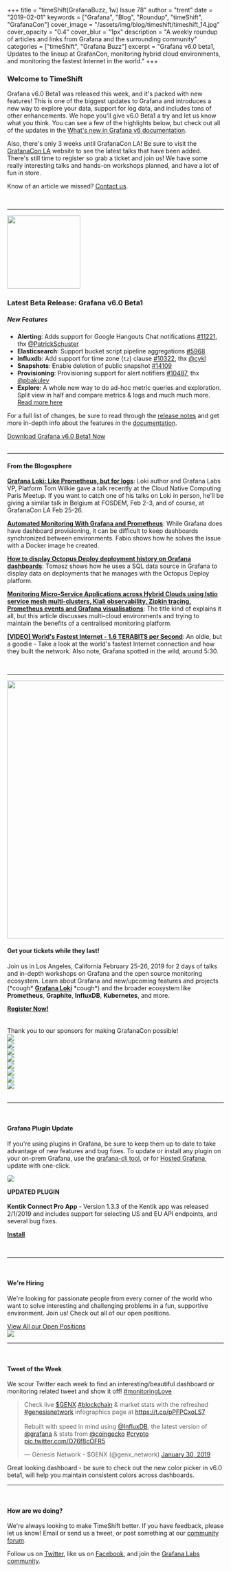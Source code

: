 +++
title = "timeShift(GrafanaBuzz, 1w) Issue 78"
author = "trent"
date = "2019-02-01"
keywords = ["Grafana", "Blog", "Roundup", "timeShift", "GrafanaCon"]
cover_image = "/assets/img/blog/timeshift/timeshift_14.jpg"
cover_opacity = "0.4"
cover_blur = "1px"
description = "A weekly roundup of articles and links from Grafana and the surrounding community"
categories = ["timeShift", "Grafana Buzz"]
excerpt = "Grafana v6.0 beta1, Updates to the lineup at GrafanCon, monitoring hybrid cloud environments, and monitoring the fastest Internet in the world."
+++

### Welcome to TimeShift
Grafana v6.0 Beta1 was released this week, and it's packed with new features! This is one of the biggest updates to Grafana and introduces a new way to explore your data, support for log data, and includes tons of other enhancements. We hope you'll give v6.0 Beta1 a try and let us know what you think. You can see a few of the highlights below, but check out all of the updates in the [What's new in Grafana v6 documentation](http://docs.grafana.org/guides/whats-new-in-v6-0/?utm_source=blog&utm_campaign=timeshift_78).

Also, there's only 3 weeks until GrafanaCon LA! Be sure to visit the [GrafanaCon LA](http://grafanacon.org) website to see the latest talks that have been added. There's still time to register so grab a ticket and join us! We have some really interesting talks and hands-on workshops planned, and have a lot of fun in store. 

Know of an article we missed? [Contact us](mailto:hello@grafana.com).

<br />
<hr />

<div class="row row--no-gutters">
	<div class="col col--sm-3">
		<img src="/assets/img/blog/timeshift/grafana_release_icon.png" width="170" />
	</div>
	<div class="col col--sm-9">
		<h3>Latest Beta Release: Grafana v6.0 Beta1</h3>
		<h5>New Features</h5>
		<ul>
			<li><strong>Alerting</strong>: Adds support for Google Hangouts Chat notifications <a href="https://github.com/grafana/grafana/issues/11221" rel="nofollow noopener">#11221</a>, thx <a href="https://github.com/PatrickSchuster" rel="nofollow noopener">@PatrickSchuster</a></li>
			<li><strong>Elasticsearch</strong>: Support bucket script pipeline aggregations <a href="https://github.com/grafana/grafana/issues/5968" rel="nofollow noopener">#5968</a></li>
			<li><strong>Influxdb</strong>: Add support for time zone (<code>tz</code>) clause <a href="https://github.com/grafana/grafana/issues/10322" rel="nofollow noopener">#10322</a>, thx <a href="https://github.com/cykl" rel="nofollow noopener">@cykl</a></li>
			<li><strong>Snapshots</strong>: Enable deletion of public snapshot <a href="https://github.com/grafana/grafana/issues/14109" rel="nofollow noopener">#14109</a></li>
			<li><strong>Provisioning</strong>: Provisioning support for alert notifiers <a href="https://github.com/grafana/grafana/issues/10487" rel="nofollow noopener">#10487</a>, thx <a href="https://github.com/pbakulev" rel="nofollow noopener">@pbakulev</a></li>
			<li><strong>Explore</strong>: A whole new way to do ad-hoc metric queries and exploration. Split view in half and compare metrics &amp; logs and much much more. <a href="http://docs.grafana.org/features/explore/" rel="nofollow noopener">Read more here</a></li>
		</ul>
		<p>For a full list of changes, be sure to read through the <a href="https://community.grafana.com/t/release-notes-v6-0-x/14010" target="_blank">release notes</a> and get more in-depth info about the features in the <a href="http://docs.grafana.org/guides/whats-new-in-v6-0/?utm_source=blog&utm_campaign=timeshift_78" target="_blank">documentation</a>.</p>
		<a href="https://grafana.com/grafana/download/beta?utm_source=blog&utm_campaign=timeshift_78" target="_blank" class="btn btn--primary">Download Grafana v6.0 Beta1 Now</a>
	</div>
</div>

<br />
<hr />

#### From the Blogosphere
[**Grafana Loki: Like Prometheus, but for logs**](https://speakerdeck.com/grafana/grafana-loki-like-prometheus-but-for-logs): Loki author and Grafana Labs VP, Platform Tom Wilkie gave a talk recently at the Cloud Native Computing Paris Meetup. If you want to catch one of his talks on Loki in person, he'll be giving a similar talk in Belgium at FOSDEM, Feb 2-3, and of course, at GrafanaCon LA Feb 25-26.

[**Automated Monitoring With Grafana and Prometheus**](https://dzone.com/articles/fully-automated-app-monitoring): While Grafana does have dashboard provisioning, it can be difficult to keep dashboards synchronized between environments. Fabio shows how he solves the issue with a Docker image he created.

[**How to display Octopus Deploy deployment history on Grafana dashboards**](https://www.tomaszgawlik.co.uk/post/grafana-octopus-deployment-history/): Tomasz shows how he uses a SQL data source in Grafana to display data on deployments that he manages with the Octopus Deploy platform.

[**Monitoring Micro-Service Applications across Hybrid Clouds using Istio service mesh multi-clusters, Kiali observability, Zipkin tracing, Prometheus events and Grafana visualisations**](https://apicrazy.com/2019/01/23/monitoring-micro-service-applications-across-hybrid-clouds-using-istio-service-mesh-multi-clusters-kiali-observability-zipkin-tracing-prometheus-events-and-grafana-visualisations/): The title kind of explains it all, but this article discusses multi-cloud environments and trying to maintain the benefits of a centralised monitoring platform.

[**[VIDEO] World's Fastest Internet - 1.6 TERABITS per Second**](https://www.youtube.com/watch?v=WXt2gD4fS_k): An oldie, but a goodie - Take a look at the world's fastest Internet connection and how they built the network. Also note, Grafana spotted in the wild, around 5:30.

<br />
<hr />

<div class="row row--internal-gutters">
	<div class="col col--sm-8">
		<a href="https://www.grafanacon.org/" target="_blank"><img src="/assets/img/blog/timeshift/grafanacon_ga_tickets_tweet.jpg" width="600" /></a>
	</div>
	<div class="col col--sm-4">
		<h4>Get your tickets while they last!</h4>
		<p>Join us in Los Angeles, California February 25-26, 2019 for 2 days of talks and in-depth workshops on Grafana and the open source monitoring ecosystem. Learn about Grafana and new/upcoming features and projects (*cough* <strong><a href="http://grafana.com/loki/?utm_source=blog&utm_campaign=timeshift_78" target="_blank">Grafana Loki</a></strong> *cough*) and the broader ecosystem like <strong>Prometheus</strong>, <strong>Graphite</strong>, <strong>InfluxDB</strong>, <strong>Kubernetes</strong>, and more.</p>
		<a class="btn btn--outline" href="http://www.grafanacon.org/" target="_blank"><strong>Register Now!</strong></a>
	</div>
</div>
<br />
<br />

<div class="sponsors">
	<div class="row row--md-gutters text-center">
		<div class="col col--sm-12 text-center">
			<div class="sponsor-header">Thank you to our sponsors for making GrafanaCon possible!</div>
		</div>
	</div>
	<div class="row row--md-gutters text-center">
		<div class="col col--sm-3">
			<a href="https://www.oracle.com/" target="_blank"><img class="speaker-logo" src="/assets/img/blog/timeshift/grafanacon/logos/oracle_sponsor.png" /></a>
		</div>
		<div class="col col--sm-3">
			<a href="http://cloud.google.com" target="_blank"><img class="speaker-logo" src="/assets/img/blog/timeshift/grafanacon/logos/google_cloud_logo.png" /></a>
		</div>
		<div class="col col--sm-3 text-center">
			<a href="http://influxdata.com" target="_blank"><img class="speaker-logo" src="/assets/img/blog/timeshift/grafanacon/logos/influx_data_logo.png" /></a>
		</div>
		<div class="col col--sm-3 text-center">
			<a href="http://timescale.com" target="_blank"><img class="speaker-logo" src="/assets/img/blog/timeshift/grafanacon/logos/timescale_logo.png" /></a>
		</div>
	</div>
	<div class="row row--md-gutters">
		<div class="col col--sm-3 text-center">
			<a href="http://packet.net" target="_blank"><img class="speaker-logo" src="/assets/img/blog/timeshift/grafanacon/logos/packet_logo.png" /></a>
		</div>
		<div class="col col--sm-3 text-center">
			<a href="http://sensu.io" target="_blank"><img class="speaker-logo" src="/assets/img/blog/timeshift/grafanacon/logos/sensu_logo.png" /></a>
		</div>
		<div class="col col--sm-3 text-center">
			<a href="http://victorops.com" target="_blank"><img class="speaker-logo" src="/assets/img/blog/timeshift/grafanacon/logos/victorops_logo.png" /></a>
		</div>
		<div class="col col--sm-3 text-center">
			<a href="http://pagertree.com" target="_blank"><img class="speaker-logo" src="/assets/img/blog/timeshift/grafanacon/logos/pagertree_logo.png" /></a>
		</div>
	</div>
</div>

<br />
<hr />
<br />

#### Grafana Plugin Update
If you're using plugins in Grafana, be sure to keep them up to date to take advantage of new features and bug fixes. To update or install any plugin on your on-prem Grafana, use the <a href="http://docs.grafana.org/administration/cli/#grafana-cli?utm_source=blog&utm_campaign=timeshift_72" target="_blank">grafana-cli tool</a>, or for <a href="https://grafana.com/cloud/grafana?utm_source=blog&utm_campaign=timeshift_72" target="_blank">Hosted Grafana</a>,	 update with one-click.
<br />
<div class="blog-plugin">
	<div class="row row--md-gutters">
		<div class="col col--sm-2 blog-plugin-grid__item">
			<img style="border-radius: 4px;" src="https://grafana.com/api/plugins/kentik-app/versions/1.3.3/logos/large" />
		</div>
		<div class="col col--sm-10 blog-plugin-grid__item">
			<p>
				<div class="updated-plugin-tag"><strong>UPDATED PLUGIN</strong></div><br/>
				<strong>Kentik Connect Pro App</strong> - Version 1.3.3 of the Kentik app was released 2/1/2019 and includes support for selecting US and EU API endpoints, and several bug fixes.
			</p>
			<p>
				<a class="btn btn-outline btn-small" href="https://grafana.com/plugins/kentik-app?utm_source=blog&utm_campaign=timeshift_78" target="_blank"><strong>Install</strong></a>
			</p>
		</div>
	</div>

</div>
 
<br />
<hr />
<br />

<div class="row row--internal-gutters">
	<div class="col col--sm-4">
		<h4>We're Hiring</h4>
	<p>We're looking for passionate people from every corner of the world who want to solve interesting and challenging problems in a fun, supportive environment. Join us! Check out all of our open positions.</p>
	<a class="btn btn-outline" href="https://grafana.com/about/hiring?utm_source=blog&utm_campaign=timeshift_78" target="_blank">View All our Open Positions</a>
	</div>
	<div class="col col--sm-8">
		<a href="https://grafana.com/about/hiring?utm_source=blog&utm_campaign=timeshift_78" target="_blank">
			<img src="/assets/img/blog/timeshift/careers_section.jpg" />
		</a>
	</div>
</div>

<hr />
<br />

<div>
	<div class="row row--no-gutters">
		<div class="col col--sm-12">
			<h4>Tweet of the Week</h4>
			We scour Twitter each week to find an interesting/beautiful dashboard or monitoring related tweet and show it off! <a href="https://twitter.com/hashtag/monitoringlove?src=hash" target="_blank">#monitoringLove</a>
			<blockquote class="twitter-tweet" data-lang="en"><p lang="en" dir="ltr">Check live <a href="https://twitter.com/search?q=%24GENX&amp;src=ctag&amp;ref_src=twsrc%5Etfw">$GENX</a> <a href="https://twitter.com/hashtag/blockchain?src=hash&amp;ref_src=twsrc%5Etfw">#blockchain</a> &amp; market stats with the refreshed <a href="https://twitter.com/hashtag/genesisnetwork?src=hash&amp;ref_src=twsrc%5Etfw">#genesisnetwork</a> infographics page at <a href="https://t.co/pPFPCxoLS7">https://t.co/pPFPCxoLS7</a>  <br><br>Rebuilt with speed in mind using <a href="https://twitter.com/InfluxDB?ref_src=twsrc%5Etfw">@InfluxDB</a>, the latest version of <a href="https://twitter.com/grafana?ref_src=twsrc%5Etfw">@grafana</a> &amp; stats from <a href="https://twitter.com/coingecko?ref_src=twsrc%5Etfw">@coingecko</a> <a href="https://twitter.com/hashtag/crypto?src=hash&amp;ref_src=twsrc%5Etfw">#crypto</a> <a href="https://t.co/O76f8cOFR5">pic.twitter.com/O76f8cOFR5</a></p>&mdash; Genesis Network - $GENX (@genx_network) <a href="https://twitter.com/genx_network/status/1090407535868346370?ref_src=twsrc%5Etfw">January 30, 2019</a></blockquote>
			<script async src="https://platform.twitter.com/widgets.js" charset="utf-8"></script>
			<p>Great looking dashboard - be sure to check out the new color picker in v6.0 beta1, will help you maintain consistent colors across dashboards.</p>
		</div>
	</div>
</div>

<hr />
<br />

#### How are we doing?
We're always looking to make TimeShift better. If you have feedback, please let us know! Email or send us a tweet, or post something at our [community forum](http://community.grafana.com?utm_source=blog&utm_campaign=timeshift_78).

Follow us on [Twitter](http://twitter.com/grafana), like us on [Facebook](http://facebook.com/grafana), and join the [Grafana Labs community](http://grafana.com/signup?utm_source=blog&utm_campaign=timeshift_78).
